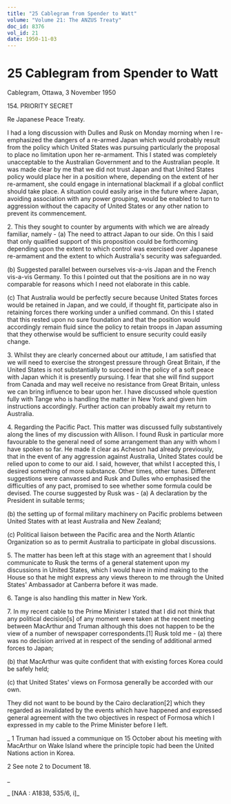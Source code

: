 ```yaml
---
title: "25 Cablegram from Spender to Watt"
volume: "Volume 21: The ANZUS Treaty"
doc_id: 8376
vol_id: 21
date: 1950-11-03
---
```


# 25 Cablegram from Spender to Watt

Cablegram, Ottawa, 3 November 1950

154\. PRIORITY SECRET

Re Japanese Peace Treaty.

I had a long discussion with Dulles and Rusk on Monday morning when I re-emphasized the dangers of a re-armed Japan which would probably result from the policy which United States was pursuing particularly the proposal to place no limitation upon her re-armament. This I stated was completely unacceptable to the Australian Government and to the Australian people. It was made clear by me that we did not trust Japan and that United States policy would place her in a position where, depending on the extent of her re-armament, she could engage in international blackmail if a global conflict should take place. A situation could easily arise in the future where Japan, avoiding association with any power grouping, would be enabled to turn to aggression without the capacity of United States or any other nation to prevent its commencement.

2\. This they sought to counter by arguments with which we are already familiar, namely - (a) The need to attract Japan to our side. On this I said that only qualified support of this proposition could be forthcoming depending upon the extent to which control was exercised over Japanese re-armament and the extent to which Australia's security was safeguarded.

(b) Suggested parallel between ourselves vis-a-vis Japan and the French vis-a-vis Germany. To this I pointed out that the positions are in no way comparable for reasons which I need not elaborate in this cable.

(c) That Australia would be perfectly secure because United States forces would be retained in Japan, and we could, if thought fit, participate also in retaining forces there working under a unified command. On this I stated that this rested upon no sure foundation and that the position would accordingly remain fluid since the policy to retain troops in Japan assuming that they otherwise would be sufficient to ensure security could easily change.

3\. Whilst they are clearly concerned about our attitude, I am satisfied that we will need to exercise the strongest pressure through Great Britain, if the United States is not substantially to succeed in the policy of a soft peace with Japan which it is presently pursuing. I fear that she will find support from Canada and may well receive no resistance from Great Britain, unless we can bring influence to bear upon her. I have discussed whole question fully with Tange who is handling the matter in New York and given him instructions accordingly. Further action can probably await my return to Australia.

4\. Regarding the Pacific Pact. This matter was discussed fully substantively along the lines of my discussion with Allison. I found Rusk in particular more favourable to the general need of some arrangement than any with whom I have spoken so far. He made it clear as Acheson had already previously, that in the event of any aggression against Australia, United States could be relied upon to come to our aid. I said, however, that whilst I accepted this, I desired something of more substance. Other times, other tunes. Different suggestions were canvassed and Rusk and Dulles who emphasised the difficulties of any pact, promised to see whether some formula could be devised. The course suggested by Rusk was - (a) A declaration by the President in suitable terms;

(b) the setting up of formal military machinery on Pacific problems between United States with at least Australia and New Zealand;

(c) Political liaison between the Pacific area and the North Atlantic Organization so as to permit Australia to participate in global discussions.

5\. The matter has been left at this stage with an agreement that I should communicate to Rusk the terms of a general statement upon my discussions in United States, which I would have in mind making to the House so that he might express any views thereon to me through the United States' Ambassador at Canberra before it was made.

6\. Tange is also handling this matter in New York.

7\. In my recent cable to the Prime Minister I stated that I did not think that any political decision[s] of any moment were taken at the recent meeting between MacArthur and Truman although this does not happen to be the view of a number of newspaper correspondents.[1] Rusk told me - (a) there was no decision arrived at in respect of the sending of additional armed forces to Japan;

(b) that MacArthur was quite confident that with existing forces Korea could be safely held;

(c) that United States' views on Formosa generally be accorded with our own.

They did not want to be bound by the Cairo declaration[2] which they regarded as invalidated by the events which have happened and expressed general agreement with the two objectives in respect of Formosa which I expressed in my cable to the Prime Minister before I left.

_ 1 Truman had issued a communique on 15 October about his meeting with MacArthur on Wake Island where the principle topic had been the United Nations action in Korea.

2 See note 2 to Document 18.

_

_ [NAA : A1838, 535/6, i]_
